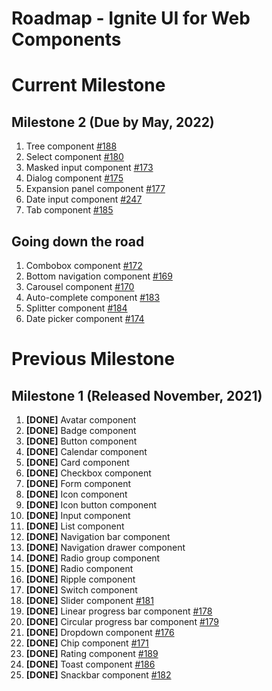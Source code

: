 # Roadmap - Ignite UI for Web Components

# Current Milestone

## Milestone 2 (Due by May, 2022)

1. Tree component [#188](https://github.com/IgniteUI/igniteui-webcomponents/issues/188)
2. Select component [#180](https://github.com/IgniteUI/igniteui-webcomponents/issues/180) 
3. Masked input component [#173](https://github.com/IgniteUI/igniteui-webcomponents/issues/173)
4. Dialog component [#175](https://github.com/IgniteUI/igniteui-webcomponents/issues/175)
5. Expansion panel component [#177](https://github.com/IgniteUI/igniteui-webcomponents/issues/177)
6. Date input component [#247](https://github.com/IgniteUI/igniteui-webcomponents/issues/247)
7. Tab component [#185](https://github.com/IgniteUI/igniteui-webcomponents/issues/185) 

## Going down the road

1. Combobox component [#172](https://github.com/IgniteUI/igniteui-webcomponents/issues/172)
2. Bottom navigation component [#169](https://github.com/IgniteUI/igniteui-webcomponents/issues/169)
3. Carousel component [#170](https://github.com/IgniteUI/igniteui-webcomponents/issues/170)
4. Auto-complete component [#183](https://github.com/IgniteUI/igniteui-webcomponents/issues/183)
5. Splitter component [#184](https://github.com/IgniteUI/igniteui-webcomponents/issues/184)
6. Date picker component [#174](https://github.com/IgniteUI/igniteui-webcomponents/issues/174)

# Previous Milestone

## Milestone 1 (Released November, 2021)

1. **[DONE]** Avatar component
2. **[DONE]** Badge component
3. **[DONE]** Button component
4. **[DONE]** Calendar component
5. **[DONE]** Card component
6. **[DONE]** Checkbox component
7. **[DONE]** Form component
8. **[DONE]** Icon component
9. **[DONE]** Icon button component
10. **[DONE]** Input component
11. **[DONE]** List component
12. **[DONE]** Navigation bar component
13. **[DONE]** Navigation drawer component
14. **[DONE]** Radio group component
15. **[DONE]** Radio component
16. **[DONE]** Ripple component
17. **[DONE]** Switch component
18. **[DONE]** Slider component [#181](https://github.com/IgniteUI/igniteui-webcomponents/issues/181)
19. **[DONE]** Linear progress bar component [#178](https://github.com/IgniteUI/igniteui-webcomponents/issues/178)
20. **[DONE]** Circular progress bar component [#179](https://github.com/IgniteUI/igniteui-webcomponents/issues/179)
21. **[DONE]** Dropdown component [#176](https://github.com/IgniteUI/igniteui-webcomponents/issues/176)
22. **[DONE]** Chip component [#171](https://github.com/IgniteUI/igniteui-webcomponents/issues/171)
23. **[DONE]** Rating component [#189](https://github.com/IgniteUI/igniteui-webcomponents/issues/189)
24. **[DONE]** Toast component [#186](https://github.com/IgniteUI/igniteui-webcomponents/issues/186)
25. **[DONE]** Snackbar component [#182](https://github.com/IgniteUI/igniteui-webcomponents/issues/182)
